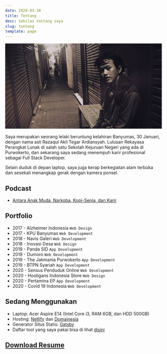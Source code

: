 ```yaml
---
date: 2020-03-30
title: Tentang
desc: Sekilas tentang saya
slug: tentang
template: page
---
```


![](../uploads/tentang.jpg)

Saya merupakan seorang lelaki beruntung kelahiran Banyumas, 30 Januari, dengan nama asli Razaqul Akli Tegar Ardiansyah. Lulusan Rekayasa Perangkat Lunak di salah satu Sekolah Kejuruan Negeri yang ada di Purwokerto, dan sekarang saya sedang menempuh karir profesional sebagai Full Stack Developer.

Selain duduk di depan laptop, saya juga kerap berkegiatan alam terbuka dan sesekali menangkap gerak dengan kamera ponsel.

## Podcast
* [Antara Anak Muda, Narkoba, Kopi-Senja, dan Karir](spotify:episode:7g9nSeHXUt9jxIvxmShoux)

## Portfolio
* 2017 - Alzheimer Indonesia `Web Design`
* 2017 - KPU Banyumas `Web Development`
* 2018 - Navis Galeri `Web Development`
* 2018 - Inovasi Desa `Web Design`
* 2019 - Panda SID `App Development`
* 2019 - Dumoro `Web Development`
* 2019 - The Jakmania Purwokerto `App Development`
* 2019 - BTPN Syariah `App Development`
* 2020 - Sensus Penduduk Online `Web Development`
* 2020 - Hooligans Indonesia Store `Web Design`
* 2020 - Pertamina EP `App Development`
* 2020 - Covid 19 Indonesia `Web Development`

## Sedang Menggunakan

* Laptop: Acer Aspire E14 (Intel Core i3, RAM 6GB, dan HDD 500GB)
* Hosting: [Netlify](https://netlify.com/) dan [Domainesia](https://domainesia.com/)
* Generator Situs Statis:  [Gatsby](https://gatsbyjs.org/)
* Daftar tool yang saya pakai bisa di lihat [disini](/tool/)

## [Download Resume](/resume.pdf)